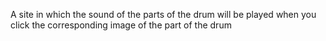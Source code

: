 A site in which the sound of the parts of the drum will be played when you click the corresponding image of the part of the drum
